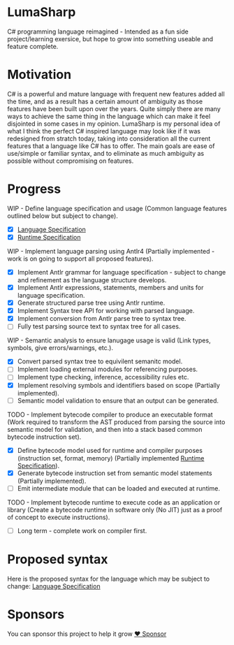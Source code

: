 # LumaSharp
C# programming language reimagined - Intended as a fun side project/learning exersice, but hope to grow into something useable and feature complete.

# Motivation
C# is a powerful and mature language with frequent new features added all the time, and as a result has a certain amount of ambiguity as those features have been built upon over the years. Quite simply there are many ways to achieve the same thing in the language which can make it feel disjointed in some cases in my opinion. LumaSharp is my personal idea of what I think the perfect C# inspired language may look like if it was redesigned from stratch today, taking into consideration all the current features that a language like C# has to offer. The main goals are ease of use/simple or familiar syntax, and to eliminate as much ambiguity as possible without compromising on features.

# Progress
WIP - Define language specification and usage (Common language features outlined below but subject to change).  
- [x] [Language Specification](https://github.com/scottyboy805/LumaSharp/blob/8a8926501a255674007b9978fd80b3e9a29988a1/LumaSharp%20Specification/Overview.md)
- [X] [Runtime Specification](https://github.com/scottyboy805/LumaSharp/blob/528d759a2f59e890cf6e676030cc1d97364e9cf3/LumaSharp%20Specification/Runtime/Instructions.md)

WIP - Implement language parsing using Antlr4 (Partially implemented - work is on going to support all proposed features).  
- [X] Implement Antlr grammar for language specification - subject to change and refinement as the language structure develops.
- [X] Implement Antlr expressions, statements, members and units for language specification.
- [X] Generate structured parse tree using Antlr runtime.
- [X] Implement Syntax tree API for working with parsed language.
- [X] Implement conversion from Antlr parse tree to syntax tree.
- [ ] Fully test parsing source text to syntax tree for all cases.

WIP - Semantic analysis to ensure lanugage usage is valid (Link types, symbols, give errors/warnings, etc.).  
- [X] Convert parsed syntax tree to equivilent semanitc model.
- [ ] Implement loading external modules for referencing purposes.
- [ ] Implement type checking, inference, accessibility rules etc.
- [X] Implement resolving symbols and identifiers based on scope (Partially implemented).
- [ ] Semantic model validation to ensure that an output can be generated.

TODO - Implement bytecode compiler to produce an executable format (Work required to transform the AST produced from parsing the source into semantic model for validation, and then into a stack based common bytecode instruction set).  
- [X] Define bytecode model used for runtime and compiler purposes (instruction set, format, memory) (Partially implemented [Runtime Specification](https://github.com/scottyboy805/LumaSharp/blob/528d759a2f59e890cf6e676030cc1d97364e9cf3/LumaSharp%20Specification/Runtime/Instructions.md)).
- [X] Generate bytecode instruction set from semantic model statements (Partially implemented).
- [ ] Emit intermediate module that can be loaded and executed at runtime.

TODO - Implement bytecode runtime to execute code as an application or library (Create a bytecode runtime in software only (No JIT) just as a proof of concept to execute instructions).  
- [ ] Long term - complete work on compiler first.

# Proposed syntax
Here is the proposed syntax for the language which may be subject to change: [Language Specification](https://github.com/scottyboy805/LumaSharp/blob/8a8926501a255674007b9978fd80b3e9a29988a1/LumaSharp%20Specification/Overview.md)

# Sponsors
You can sponsor this project to help it grow
[:heart: Sponsor](https://github.com/sponsors/scottyboy805)
